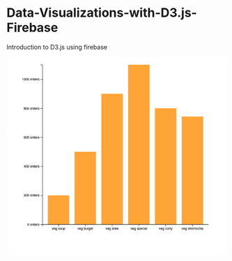 # Data-Visualizations-with-D3.js-Firebase
Introduction to D3.js using firebase

![Screenshot of Select Theme window](imgs/screenshot.png)
